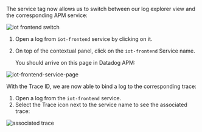 
The service tag now allows us to switch between our log explorer view and the corresponding APM service:

![iot frontend switch ](https://raw.githubusercontent.com/l0k0ms/workshops/master/log-workshop/images/iot_frontend_switch.png)

1. Open a log from `iot-frontend` service by clicking on it.

2. On top of the contextual panel, click on the `iot-frontend` Service name.

    You should arrive on this page in Datadog APM:

![iot-frontend-service-page](https://raw.githubusercontent.com/l0k0ms/workshops/master/log-workshop/images/iot-frontend_service_page.png)


With the Trace ID, we are now able to bind a log to the corresponding trace:

1. Open a log from the `iot-frontend` service.
2. Select the Trace icon next to the service name to see the associated trace:

![associated trace](https://raw.githubusercontent.com/l0k0ms/workshops/master/log-workshop/images/associated_trace.png)
